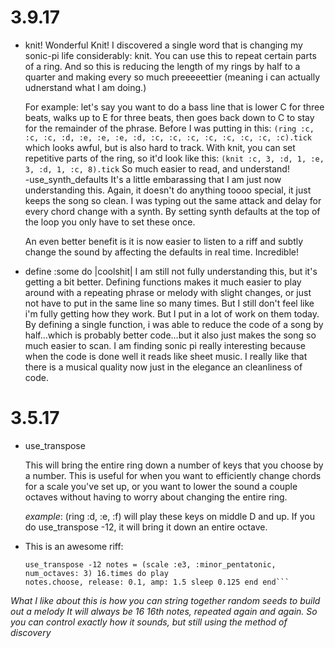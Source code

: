 # 3.9.17
- knit! Wonderful Knit!
	I discovered a single word that is changing my sonic-pi life considerably: knit. You can use
	this to repeat certain parts of a ring.  And so this is reducing the length of my rings by
	half to a quarter and making every so much preeeeettier (meaning i can actually udnerstand
	what I am doing.)

	For example: let's say you want to do a bass line that is lower C for three beats, walks up
	to E for three beats, then goes back down to C to stay for the remainder of the phrase.
	Before I was putting in this:
	`(ring :c, :c, :c, :d, :e, :e, :e, :d, :c, :c, :c, :c, :c, :c, :c, :c).tick`
	which looks awful, but is also hard to track.  With knit, you can set repetitive parts of
	the ring, so it'd look like this:
	`(knit :c, 3, :d, 1, :e, 3, :d, 1, :c, 8).tick`
	So much easier to read, and understand!  
-use_synth_defaults
	It's a little embarassing that I am just now understanding this.  Again, it doesn't do
	anything toooo special, it just keeps the song so clean.  I was typing out the same attack
	and delay for every chord change with a synth.  By setting synth defaults at the top of the
	loop you only have to set these once.

	An even better benefit is it is now easier to listen to a riff and subtly change the sound
	by affecting the defaults in real time.  Incredible!

- define :some do |coolshit|
	I am still not fully understanding this, but it's getting a bit better. Defining functions
	makes it much easier to play around with a repeating phrase or melody with slight changes,
	or just not have to put in the same line so many times.  But I still don't feel like i'm
	fully getting how they work.  But I put in a lot of work on them today.  By defining a
	single function, i was able to reduce the code of a song by half...which is probably better
	code...but it also just makes the song so much easier to scan.  I am finding sonic pi really
	interesting because when the code is done well it reads like sheet music.  I really like
	that there is a musical quality now just in the elegance an cleanliness of code.

# 3.5.17
- use_transpose

	This will bring the entire ring down a number of keys that you choose by a number.  This is
	useful for when you want to efficiently change chords for a scale you've set up, or you want
	to lower the sound a couple octaves without having to worry about changing the entire ring.
	
	*example*: (ring :d, :e, :f) will play these keys on middle D and up.  If you do
	use_transpose -12, it will bring it down an entire octave.
- This is an awesome riff:

	```with_fx :echo do live_loop :vortex do use_random_seed (ring 800, 767, 780, 860).tick
	use_transpose -12 notes = (scale :e3, :minor_pentatonic, num_octaves: 3) 16.times do play
	notes.choose, release: 0.1, amp: 1.5 sleep 0.125 end end```

*What I like about this is how you can string together random seeds to build out a melody It will
always be 16 16th notes, repeated again and again. So you can control exactly how it sounds, but
still using the method of discovery*
